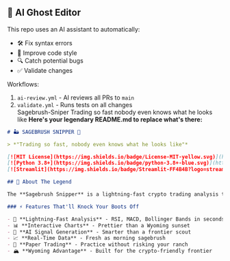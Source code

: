 ## 👻 AI Ghost Editor  

This repo uses an AI assistant to automatically:  
- 🛠️ Fix syntax errors  
- 🧹 Improve code style  
- 🔍 Catch potential bugs  
- ✅ Validate changes  

Workflows:  
1. `ai-review.yml` - AI reviews all PRs to `main`  
2. `validate.yml` - Runs tests on all changes  
Sagebrush-Sniper
Trading so fast nobody even knows what he looks like
**Here's your legendary README.md to replace what's there:**

```markdown
# 🏜️ SAGEBRUSH SNIPPER 🎯

> *"Trading so fast, nobody even knows what he looks like"*

[![MIT License](https://img.shields.io/badge/License-MIT-yellow.svg)](https://opensource.org/licenses/MIT)
[![Python 3.8+](https://img.shields.io/badge/python-3.8+-blue.svg)](https://www.python.org/downloads/)
[![Streamlit](https://img.shields.io/badge/Streamlit-FF4B4B?logo=streamlit&logoColor=white)](https://streamlit.io)

## 🤠 About The Legend

The **Sagebrush Snipper** is a lightning-fast crypto trading analysis tool built with the spirit of the Wyoming frontier. Using advanced technical analysis and AI-powered signals, this digital gunslinger identifies trading opportunities faster than a rattlesnake strike.

### ⚡ Features That'll Knock Your Boots Off

- 🎯 **Lightning-Fast Analysis** - RSI, MACD, Bollinger Bands in seconds
- 📊 **Interactive Charts** - Prettier than a Wyoming sunset
- 🤖 **AI Signal Generation** - Smarter than a frontier scout
- 📈 **Real-Time Data** - Fresh as morning sagebrush
- 🎪 **Paper Trading** - Practice without risking your ranch
- 🏔️ **Wyoming Advantage** - Built for the crypto-friendly frontier
